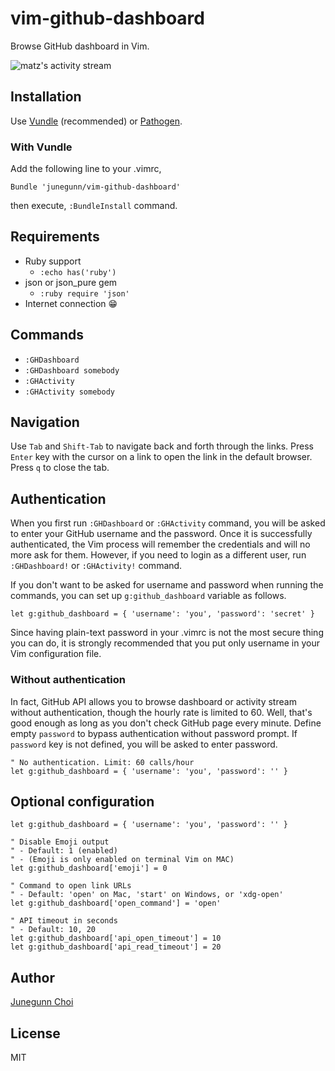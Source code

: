 vim-github-dashboard
====================

Browse GitHub dashboard in Vim.

![matz's activity stream](https://github.com/junegunn/vim-github-dashboard/raw/master/screenshot.png)

Installation
------------

Use [Vundle](https://github.com/gmarik/vundle) (recommended)
or [Pathogen](https://github.com/tpope/vim-pathogen).

### With Vundle

Add the following line to your .vimrc,

```vim
Bundle 'junegunn/vim-github-dashboard'
```

then execute, `:BundleInstall` command.

Requirements
------------

- Ruby support
  - `:echo has('ruby')`
- json or json_pure gem
  - `:ruby require 'json'`
- Internet connection :grin:

Commands
--------

- `:GHDashboard`
- `:GHDashboard somebody`
- `:GHActivity`
- `:GHActivity somebody`

Navigation
----------

Use `Tab` and `Shift-Tab` to navigate back and forth through the links.
Press `Enter` key with the cursor on a link to open the link in the
default browser.
Press `q` to close the tab.

Authentication
--------------

When you first run `:GHDashboard` or `:GHActivity` command,
you will be asked to enter your GitHub username and the password.
Once it is successfully authenticated, the Vim process will remember
the credentials and will no more ask for them. However, if you need to
login as a different user, run `:GHDashboard!` or
`:GHActivity!` command.

If you don't want to be asked for username and password when running
the commands, you can set up `g:github_dashboard` variable as follows.

```vim
let g:github_dashboard = { 'username': 'you', 'password': 'secret' }
```

Since having plain-text password in your .vimrc is not the most secure
thing you can do, it is strongly recommended that you put only
username in your Vim configuration file.

### Without authentication

In fact, GitHub API allows you to browse dashboard or activity stream
without authentication, though the hourly rate is limited to 60.
Well, that's good enough as long as you don't check GitHub page every
minute. Define empty `password` to bypass authentication without
password prompt. If `password` key is not defined, you will be asked
to enter password.

```vim
" No authentication. Limit: 60 calls/hour
let g:github_dashboard = { 'username': 'you', 'password': '' }
```

Optional configuration
----------------------

```vim
let g:github_dashboard = { 'username': 'you', 'password': '' }

" Disable Emoji output
" - Default: 1 (enabled)
" - (Emoji is only enabled on terminal Vim on MAC)
let g:github_dashboard['emoji'] = 0

" Command to open link URLs
" - Default: 'open' on Mac, 'start' on Windows, or 'xdg-open'
let g:github_dashboard['open_command'] = 'open'

" API timeout in seconds
" - Default: 10, 20
let g:github_dashboard['api_open_timeout'] = 10
let g:github_dashboard['api_read_timeout'] = 20
```

Author
------

[Junegunn Choi](https://github.com/junegunn)

License
-------

MIT
